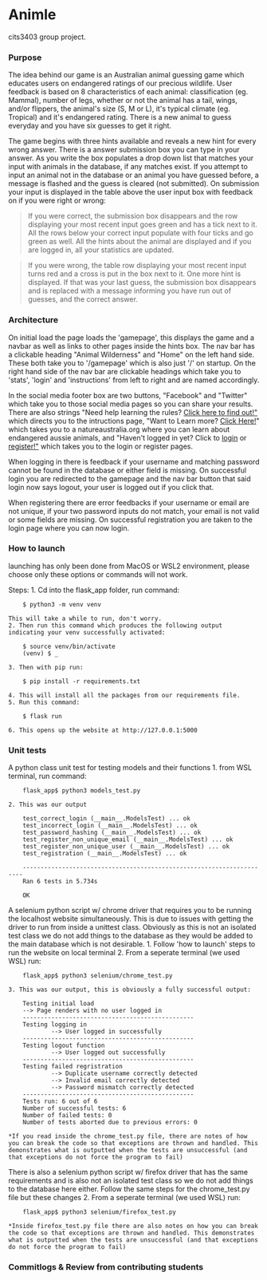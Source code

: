 # Animle
cits3403 group project.

### Purpose
The idea behind our game is an Australian animal guessing game which educates users on endangered ratings of our precious wildlife. User feedback is based on 8 characteristics of each animal: classification (eg. Mammal), number of legs, whether or not the animal has a tail, wings, and/or flippers, the animal's size (S, M or L), it's typical climate (eg. Tropical) and it's endangered rating. There is a new animal to guess everyday and you have six guesses to get it right. 

The game begins with three hints available and reveals a new hint for every wrong answer. There is a answer submission box you can type in your answer. As you write the box populates a drop down list that matches your input with animals in the database, if any matches exist. If you attempt to input an animal not in the database or an animal you have guessed before, a message is flashed and the guess is cleared (not submitted). On submission your input is displayed in the table above the user input box with feedback on if you were right or wrong:

> If you were correct, the submission box disappears and the row displaying your most recent input goes green and has a tick next to it. All the rows below your correct input populate with four ticks and go green as well. All the hints about the animal are displayed and if you are logged in, all your statistics are updated.

> If you were wrong, the table row displaying your most recent input turns red and a cross is put in the box next to it. One more hint is displayed. If that was your last guess, the submission box disappears and is replaced with a message informing you have run out of guesses, and the correct answer.

### Architecture
On initial load the page loads the 'gamepage', this displays the game and a navbar as well as links to other pages inside the hints box. The nav bar has a clickable heading "Animal Wilderness" and "Home" on the left hand side. These both take you to '/gamepage' which is also just '/' on startup. On the right hand side of the nav bar are clickable headings which take you to 'stats', 'login' and 'instructions' from left to right and are named accordingly. 

In the social media footer box are two buttons, "Facebook" and "Twitter" which take you to those social media pages so you can share your results. There are also strings "Need help learning the rules? <ins> Click here to find out!" </ins> which directs you to the intructions page, "Want to Learn more? <ins>Click Here!</ins>" which takes you to a natureaustralia.org where you can learn about endangered aussie animals, and "Haven't logged in yet? Click to <ins>login</ins> or <ins>register!"</ins> which takes you to the login or register pages.

When logging in there is feedback if your username and matching password cannot be found in the database or either field is missing. On successful login you are redirected to the gamepage and the nav bar button that said login now says logout, your user is logged out if you click that.

When registering there are error feedbacks if your username or email are not unique, if your two password inputs do not match, your email is not valid or some fields are missing. On successful registration you are taken to the login page where you can now login.

### How to launch
launching has only been done from MacOS or WSL2 environment, please choose only these options or commands will not work.

Steps:
	1. Cd into the flask_app folder, run command:
		
        $ python3 -m venv venv

	This will take a while to run, don't worry.
	2. Then run this command which produces the following output indicating your venv successfully activated:
		
        $ source venv/bin/activate
		(venv) $ _

	3. Then with pip run:
		
        $ pip install -r requirements.txt

	4. This will install all the packages from our requirements file.
	5. Run this command:
	    
        $ flask run

	6. This opens up the website at http://127.0.0.1:5000

### Unit tests
A python class unit test for testing models and their functions
    1. from WSL terminal, run command: 

        flask_app$ python3 models_test.py

    2. This was our output 

        test_correct_login (__main__.ModelsTest) ... ok
        test_incorrect_login (__main__.ModelsTest) ... ok
        test_password_hashing (__main__.ModelsTest) ... ok
        test_register_non_unique_email (__main__.ModelsTest) ... ok
        test_register_non_unique_user (__main__.ModelsTest) ... ok
        test_registration (__main__.ModelsTest) ... ok

        ----------------------------------------------------------------------
        Ran 6 tests in 5.734s

        OK
A selenium python script w/ chrome driver that requires you to be running the localhost website simultaneously. This is due to issues with getting the driver to run from inside a unittest class. Obviously as this is not an isolated test class we do not add things to the database as they would be added to the main database which is not desirable.
    1. Follow 'how to launch' steps to run the website on local terminal
    2. From a seperate terminal (we used WSL) run:
        
        flask_app$ python3 selenium/chrome_test.py

    3. This was our output, this is obviously a fully successful output:
        
        Testing initial load
        --> Page renders with no user logged in
        ------------------------------------------------
        Testing logging in
                --> User logged in successfully
        ------------------------------------------------
        Testing logout function
                --> User logged out successfully
        ------------------------------------------------
        Testing failed regristration
                --> Duplicate username correctly detected
                --> Invalid email correctly detected
                --> Password mismatch correctly detected
        ------------------------------------------------
        Tests run: 6 out of 6
        Number of successful tests: 6
        Number of failed tests: 0
        Number of tests aborted due to previous errors: 0

    *If you read inside the chrome_test.py file, there are notes of how you can break the code so that exceptions are thrown and handled. This demonstrates what is outputted when the tests are unsuccessful (and that exceptions do not force the program to fail)
There is also a selenium python script w/ firefox driver that has the same requirements and is also not an isolated test class so we do not add things to the database here either. Follow the same steps for the chrome_test.py file but these changes
    2. From a seperate terminal (we used WSL) run:
       
        flask_app$ python3 selenium/firefox_test.py
        
    *Inside firefox_test.py file there are also notes on how you can break the code so that exceptions are thrown and handled. This demonstrates what is outputted when the tests are unsuccessful (and that exceptions do not force the program to fail)

### Commitlogs & Review from contributing students

